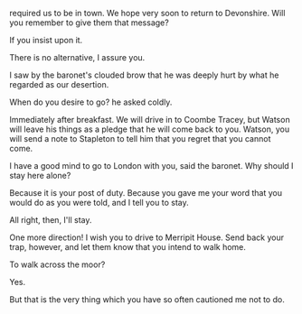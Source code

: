 required us to be in town. We hope very soon to return to Devonshire.
Will you remember to give them that message?

If you insist upon it.

There is no alternative, I assure you.

I saw by the baronet's clouded brow that he was deeply hurt by what he
regarded as our desertion.

When do you desire to go? he asked coldly.

Immediately after breakfast. We will drive in to Coombe Tracey, but
Watson will leave his things as a pledge that he will come back to you.
Watson, you will send a note to Stapleton to tell him that you regret
that you cannot come.

I have a good mind to go to London with you, said the baronet. Why
should I stay here alone?

Because it is your post of duty. Because you gave me your word that
you would do as you were told, and I tell you to stay.

All right, then, I'll stay.

One more direction! I wish you to drive to Merripit House. Send back
your trap, however, and let them know that you intend to walk home.

To walk across the moor?

Yes.

But that is the very thing which you have so often cautioned me not to
do.

